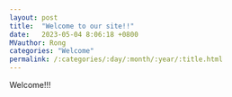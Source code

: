 ```yaml
---
layout: post
title:  "Welcome to our site!!"
date:   2023-05-04 8:06:18 +0800
MVauthor: Rong
categories: "Welcome"
permalink: /:categories/:day/:month/:year/:title.html
---
```

Welcome!!!